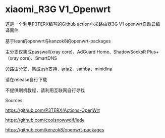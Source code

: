 # xiaomi_R3G V1_Openwrt
这是一个利用P3TERX编写的Github action小米路由器3G V1 openwrt自动云编译固件

基于lean的openwrt与kanzok8的openwrt-packages

主分支仅集成passwall(xray core)、AdGuard Home、ShadowSocksR Plus+（xray core)、SmartDNS

旁路由分支，集成usb支持，aria2，samba，minidlna

请在release自行下载

不提供刷机教程，请利用互联网自行寻找

Sources:

https://github.com/P3TERX/Actions-OpenWrt

https://github.com/coolsnowwolf/lede

https://github.com/kenzok8/openwrt-packages
